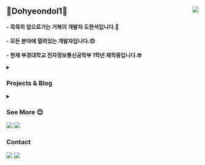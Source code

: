 <div align="left">

## 🐢Dohyeondol1🐢 <a href="https://hits.seeyoufarm.com"><img align="right" src="https://hits.seeyoufarm.com/api/count/incr/badge.svg?url=https%3A%2F%2Fgithub.com%2Fdohyeondol1&count_bg=%23313131&title_bg=%23313131&icon=github.svg&icon_color=%23FFFFFF&title=Github&edge_flat=false"/></a>
**- 묵묵히 앞으로가는 거북이 개발자 도현석입니다.🐢**<br><br>
**- 모든 분야에 열려있는 개발자입니다.😊** <br><br>
**- 현재 부경대학교 전자정보통신공학부 1학년 재학중입니다.🤓**
<br>
</div>

<div>

<div align="left">       
<details>
<summary><h3>Projects & Blog</h3></summary>
<div markdown="1">   
</div>
  
## Project
### WEB
[MiniWapP](https://github.com/pknu-wap/2024_1_web3) : 동아리 내 마이크로블로그 서비스 "ㅁi니왑ㅍi" (2024. 03 ~ 현재)</br>

<br><br>

## Blog
개발 중 배웠거나 느낀것을 기록하는 블로그<br><br>
<a href="https://velog.io/@dohyeondol1/posts"><img src="https://img.shields.io/badge/dohyeondol1.log-20C997?style=social&logo=Velog&logoColor=20C997"/></a>

</details>

<div align="left">       
<details>
<summary><h3>See More 😊</h3></summary>
<div markdown="1">       
</div>
  
### 🧑‍💻Language🧑‍💻
<div>
  <img src="https://img.shields.io/badge/C-A8B9CC?style=flat-square&logo=C&logoColor=white"/>
  <img src="https://img.shields.io/badge/HTML5-E34F26?style=flat-square&logo=HTML5&logoColor=white"/>
</div>
<br><br>
  
### 📝Studying📝  
<div>
  <img src="https://img.shields.io/badge/JavaScript-F7DF1E?style=flat-square&logo=JavaScript&logoColor=white"/> 
  <img src="https://img.shields.io/badge/React-61DAFB?style=flat-square&logo=React&logoColor=white"/>
  <img src="https://img.shields.io/badge/Dart-0175C2?style=flat-square&logo=Dart&logoColor=white"/>
  <img src="https://img.shields.io/badge/Python-3776AB?style=flat-square&logo=Python&logoColor=white"/>

</div>
<br><br>

### 🤔Interesting🤔
관심있는 기술들
<br><br>

### 🤜Collaboration Tools🤛  
<div>
  <img src="https://img.shields.io/badge/Git-F05032?style=flat-square&logo=Git&logoColor=white"/> 
  <img src="https://img.shields.io/badge/Figma-F24E1E?style=flat-square&logo=Figma&logoColor=white"/> 
  <img src="https://img.shields.io/badge/Notion-000000?style=flat-square&logo=Notion&logoColor=white"/> 
</div>
<br><br>
</details>

<div align="left">

  <img src="https://github-readme-stats.vercel.app/api?username=dohyeondol1&show_icons=true">
  <img src="https://github-readme-stats.vercel.app/api/top-langs/?username=dohyeondol1&layout=compact"> 
</div>

### Contact
<img src="https://img.shields.io/badge/dohyeondol@gmail.com-EA4335?style=flat-square&logo=gmail&logoColor=white"/></a>
<a href="https://www.instagram.com/doooohyeonseok/"><img src="https://img.shields.io/badge/dooohyeonseok-E4405F?style=flat-square&logo=instagram&logoColor=white"/></a>

</div>
